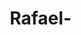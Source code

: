 # Rafael-
<!DOCTYPE html>
<html lang="en">
<head>
    <meta charset="UTF-8">
    <meta name="viewport" content="width=device-width, initial-scale=1.0">
    <title>Wealthy Expat Freedom System</title>
    <style>
        * {
            margin: 0;
            padding: 0;
            box-sizing: border-box;
        }
        
        html, body {
            overflow-x: hidden;
            font-family: 'Arial', sans-serif;
            line-height: 1.6;
            color: #e0e0e0;
            background: linear-gradient(135deg, #1a1a1a 0%, #2d2d2d 100%);
        }
        
        .container {
            width: 100%;
            max-width: 1200px;
            margin: 0 auto;
            padding: 0 2rem;
        }
        
        .hero-section {
            background: linear-gradient(135deg, #ff6b35 0%, #f7941d 100%);
            padding: 4rem 0;
            text-align: center;
            position: relative;
            overflow: hidden;
        }
        
        .hero-section::before {
            content: '';
            position: absolute;
            top: 0;
            left: 0;
            right: 0;
            bottom: 0;
            background: url('data:image/svg+xml,<svg xmlns="http://www.w3.org/2000/svg" viewBox="0 0 100 100"><defs><pattern id="grain" width="100" height="100" patternUnits="userSpaceOnUse"><circle cx="20" cy="20" r="1" fill="rgba(255,255,255,0.1)"/><circle cx="80" cy="80" r="1" fill="rgba(255,255,255,0.1)"/><circle cx="40" cy="60" r="1" fill="rgba(255,255,255,0.1)"/></pattern></defs><rect width="100%" height="100%" fill="url(%23grain)"/></svg>');
            opacity: 0.3;
        }
        
        .hero-content {
            position: relative;
            z-index: 2;
        }
        
        .preheader {
            font-size: 1.1rem;
            font-weight: 600;
            color: #1a1a1a;
            margin-bottom: 1rem;
            text-transform: uppercase;
            letter-spacing: 2px;
        }
        
        .hero-headline {
            font-size: 3.5rem;
            font-weight: 900;
            color: #fff;
            margin-bottom: 1.5rem;
            text-shadow: 2px 2px 4px rgba(0,0,0,0.5);
            line-height: 1.1;
        }
        
        .hero-subheader {
            font-size: 1.4rem;
            color: #1a1a1a;
            margin-bottom: 3rem;
            font-weight: 500;
            max-width: 800px;
            margin-left: auto;
            margin-right: auto;
        }
        
        .vsl-container {
            margin: 2rem 0;
            position: relative;
        }
        
        .vsl-icon {
            display: inline-block;
            width: 200px;
            height: 120px;
            background: linear-gradient(135deg, #333 0%, #555 100%);
            border-radius: 10px;
            position: relative;
            cursor: pointer;
            transition: all 0.3s ease;
            box-shadow: 0 8px 25px rgba(0,0,0,0.3);
        }
        
        .vsl-icon:hover {
            transform: translateY(-5px);
            box-shadow: 0 15px 35px rgba(0,0,0,0.4);
        }
        
        .play-button {
            position: absolute;
            top: 50%;
            left: 50%;
            transform: translate(-50%, -50%);
            width: 0;
            height: 0;
            border-left: 25px solid #ff6b35;
            border-top: 15px solid transparent;
            border-bottom: 15px solid transparent;
            animation: glow 2s ease-in-out infinite alternate;
        }
        
        @keyframes glow {
            from { filter: drop-shadow(0 0 10px #ff6b35); }
            to { filter: drop-shadow(0 0 20px #ff6b35); }
        }
        
        .vsl-text {
            margin-top: 1rem;
            font-size: 1.1rem;
            font-weight: 600;
            color: #1a1a1a;
        }
        
        .cta-button {
            background: linear-gradient(135deg, #ff6b35 0%, #f7941d 100%);
            color: #fff;
            padding: 1.2rem 2.5rem;
            font-size: 1.3rem;
            font-weight: 700;
            border: none;
            border-radius: 50px;
            cursor: pointer;
            text-decoration: none;
            display: inline-block;
            margin-top: 2rem;
            transition: all 0.3s ease;
            text-transform: uppercase;
            letter-spacing: 1px;
            box-shadow: 0 8px 25px rgba(255, 107, 53, 0.4);
        }
        
        .cta-button:hover {
            transform: translateY(-3px);
            box-shadow: 0 12px 35px rgba(255, 107, 53, 0.6);
        }
        
        .section {
            padding: 4rem 0;
            background: #1a1a1a;
        }
        
        .section:nth-child(even) {
            background: #2d2d2d;
        }
        
        .section-headline {
            font-size: 2.5rem;
            font-weight: 800;
            color: #ff6b35;
            margin-bottom: 2rem;
            text-align: center;
        }
        
        .content {
            max-width: 800px;
            margin: 0 auto;
            font-size: 1.2rem;
            line-height: 1.8;
        }
        
        .content p {
            margin-bottom: 1.5rem;
        }
        
        .highlight {
            background: linear-gradient(135deg, #ff6b35, #f7941d);
            -webkit-background-clip: text;
            -webkit-text-fill-color: transparent;
            background-clip: text;
            font-weight: 700;
        }
        
        .testimonial {
            background: rgba(255, 107, 53, 0.1);
            border-left: 4px solid #ff6b35;
            padding: 1.5rem;
            margin: 2rem 0;
            border-radius: 5px;
        }
        
        .price-strike {
            text-decoration: line-through;
            color: #666;
        }
        
        .faq-item {
            margin-bottom: 2rem;
            background: rgba(255, 107, 53, 0.05);
            padding: 1.5rem;
            border-radius: 10px;
        }
        
        .faq-question {
            font-size: 1.3rem;
            font-weight: 700;
            color: #ff6b35;
            margin-bottom: 1rem;
        }
        
        .urgency-box {
            background: linear-gradient(135deg, #ff6b35, #f7941d);
            color: #fff;
            padding: 2rem;
            border-radius: 15px;
            text-align: center;
            margin: 3rem 0;
            box-shadow: 0 15px 35px rgba(255, 107, 53, 0.3);
        }
        
        @media (max-width: 768px) {
            .hero-headline {
                font-size: 2.5rem;
            }
            
            .hero-subheader {
                font-size: 1.2rem;
            }
            
            .container {
                padding: 0 1rem;
            }
            
            .section {
                padding: 2rem 0;
            }
            
            .section-headline {
                font-size: 2rem;
            }
            
            .content {
                font-size: 1.1rem;
            }
        }
        
        @media (max-width: 1024px) {
            .hero-headline {
                font-size: 3rem;
            }
        }
    </style>
</head>
<body>
    <!-- Hero Section -->
    <section class="hero-section">
        <div class="container">
            <div class="hero-content">
                <div class="preheader">HIGH-NET-WORTH INDIVIDUALS</div>
                <h1 class="hero-headline">Escape the Tax Prison</h1>
                <div class="hero-subheader">
                    Get Your Second Citizenship or Golden Visa in 90 Days Without the Bureaucratic Nightmare (Even If You've Been Burned Before)
                </div>
                <p style="color: #1a1a1a; font-weight: 600; margin-bottom: 2rem;">
                    Finally… a way to legally cut your tax burden to ZERO while securing global mobility for your entire family – without spending years drowning in paperwork or dealing with sketchy "consultants"
                </p>
                
                <div class="vsl-container">
                    <a href="https://docs.google.com/document/d/1afQedU7nNt-7Mj_wOgTjs90vJE1HirZox-hX0RNyops/edit?usp=sharing" class="vsl-icon">
                        <div class="play-button"></div>
                    </a>
                    <div class="vsl-text">Click Here To See The: VSL I WROTE FOR YOU</div>
                </div>
                
                <a href="#consultation" class="cta-button">SECURE YOUR FREEDOM CONSULTATION NOW</a>
            </div>
        </div>
    </section>

    <!-- Problem Section -->
    <section class="section">
        <div class="container">
            <h2 class="section-headline">The $2.3 Million Mistake That's Bleeding Your Wealth Dry</h2>
            <div class="content">
                <p>You built your empire through smart decisions.</p>
                <p>But there's one decision costing you millions every year…</p>
                <p><strong class="highlight">Staying trapped in a single jurisdiction.</strong></p>
                <p>Right now, while you're reading this, your government is taking 30%, 40%, even 50% of everything you earn.</p>
                <p>Your assets sit exposed in one country… vulnerable to political shifts, economic collapse, or worse.</p>
                <p>Your family's future hangs on the stability of one passport, one healthcare system, one education system.</p>
                <p>And every day you wait, the walls close in tighter.</p>
                <p>New tax laws. Stricter regulations. More reporting requirements.</p>
                <p><strong class="highlight">You're watching your hard-earned wealth get devoured by a system that sees you as nothing more than a cash cow.</strong></p>
            </div>
        </div>
    </section>

    <!-- Origin Story -->
    <section class="section">
        <div class="container">
            <h2 class="section-headline">I Know Because I Was Trapped Too</h2>
            <div class="content">
                <p>Three years ago, I was exactly where you are now.</p>
                <p>Successful on paper. Wealthy by most standards.</p>
                <p>But paying obscene taxes on every dollar I made.</p>
                <p>Stuck with one passport that limited where I could live, work, and invest.</p>
                <p>Watching friends get their assets frozen during political upheavals while I sat powerless, knowing I could be next.</p>
                <p><strong class="highlight">That's when I made the decision that changed everything.</strong></p>
                <p>I didn't just hire some random consultant. I didn't trust my family's future to untested programs.</p>
                <p><strong>I personally tested every single citizenship and residency program I recommend.</strong></p>
                <p>I moved to Dubai. Got my UAE Golden Visa. Secured Malta citizenship for €690,000.</p>
                <p><strong class="highlight">I became my own guinea pig so you wouldn't have to.</strong></p>
                <p>What I discovered shocked me…</p>
                <p>Most "experts" in this space have never actually gone through these programs themselves. They're selling you something they've never used.</p>
                <p><strong class="highlight">The wealthy stay wealthy by doing what works, not what sounds good.</strong></p>
            </div>
        </div>
    </section>

    <!-- Solution -->
    <section class="section">
        <div class="container">
            <h2 class="section-headline">The "Tested-First" Method That's Saving Clients $30+ Million</h2>
            <div class="content">
                <p>Here's what separates us from every other firm:</p>
                <p><strong class="highlight">I only recommend programs I've personally completed.</strong></p>
                <p>Malta citizenship? Done it. €690,000 invested, passport in hand.</p>
                <p>UAE Golden Visa? Living it. Moved my entire operation to Dubai.</p>
                <p>St. Lucia citizenship? Tested, verified, approved.</p>
                <p><strong class="highlight">This isn't theory. This is proven, battle-tested reality.</strong></p>
                <p>While other firms guess, we guarantee results because we've walked the path first.</p>
                <p>Our clients aren't experiments. They're following a blueprint that's already worked.</p>
                
                <div class="testimonial">
                    <p><strong>Sarah M.</strong> went from paying $847,000 in annual taxes to ZERO using our Malta program.</p>
                </div>
                
                <div class="testimonial">
                    <p><strong>David L.</strong> secured UAE residency in 18 days flat – while his previous consultant had him waiting 8 months with zero progress.</p>
                </div>
                
                <div class="testimonial">
                    <p><strong>The Chen family</strong> got Dominican citizenship for all four family members, including their parents, in 6 weeks.</p>
                </div>
                
                <p><strong class="highlight">Every single client follows the exact same process I used to free myself.</strong></p>
            </div>
        </div>
    </section>

    <!-- Product -->
    <section class="section">
        <div class="container">
            <h2 class="section-headline">Introducing The Wealthy Expat Freedom System</h2>
            <div class="content">
                <p>This isn't another "consultation service" that leaves you drowning in paperwork.</p>
                <p><strong class="highlight">This is your complete citizenship and residency arsenal.</strong></p>
                
                <p><strong>The Malta Passport Package:</strong> €690,000 investment gets you EU citizenship, visa-free travel to 182 countries, and legitimate ZERO tax residency options.</p>
                
                <p><strong>The UAE Golden Path:</strong> From AED 750,000, secure 10-year renewable residency in a tax-free paradise with world-class infrastructure.</p>
                
                <p><strong>The Caribbean Citizenship Suite:</strong> St. Lucia, Dominica, St. Kitts – from $100,000, get your second passport in 90 days or less.</p>
                
                <p><strong>The Mexico Golden Bridge:</strong> Fast-track residency leading to citizenship, perfect for North American entrepreneurs.</p>
                
                <p>But here's where we're different…</p>
                <p><strong class="highlight">We handle EVERYTHING.</strong></p>
                
                <p>Document preparation that meets exact government specifications.</p>
                <p>Due diligence that passes the first time (no rejections, no delays).</p>
                <p>Investment structuring that maximizes your tax benefits.</p>
                <p>Medical examinations coordinated in your city.</p>
                <p>Biometric appointments scheduled at your convenience.</p>
                <p><strong>Even post-approval support:</strong> Bank account setup, real estate guidance, tax optimization.</p>
                
                <p><strong class="highlight">You make one decision. We handle the next 100.</strong></p>
            </div>
        </div>
    </section>

    <!-- Offer -->
    <section class="section">
        <div class="container">
            <h2 class="section-headline">Your Freedom Consultation (Before the Window Closes)</h2>
            <div class="content">
                <p>Look, I'm going to be direct with you.</p>
                <p><strong class="highlight">This opportunity won't last forever.</strong></p>
                <p>Governments are tightening citizenship programs every quarter. Malta just raised their investment threshold by €150,000 this year alone.</p>
                <p>The UAE is considering new restrictions for 2024.</p>
                <p>St. Lucia updated their due diligence requirements, making applications more complex.</p>
                <p><strong class="highlight">Every month you wait, this gets harder and more expensive.</strong></p>
                <p>But right now, today, you can still secure your family's freedom.</p>
                <p><strong>Book your private consultation.</strong></p>
                <p>We'll analyze your exact situation, show you which programs fit your goals, and give you the real investment numbers.</p>
                <p><strong>No sales pressure. No generic advice. Just the truth about your options.</strong></p>
                <p>This consultation normally costs $2,500. Today it's complimentary.</p>
                <p><strong class="highlight">Because I remember what it felt like to be trapped.</strong></p>
                
                <div class="urgency-box">
                    <p style="font-size: 1.2rem; font-weight: 700; margin-bottom: 1rem;">ONLY 12 CONSULTATION SLOTS REMAINING THIS MONTH</p>
                    <a href="#consultation" class="cta-button">CLAIM YOUR FREEDOM CONSULTATION NOW</a>
                </div>
            </div>
        </div>
    </section>

    <!-- FAQ -->
    <section class="section">
        <div class="container">
            <h2 class="section-headline">"But Rafael, What If..."</h2>
            <div class="content">
                
                <div class="faq-item">
                    <div class="faq-question">"What if the government changes the rules after I invest?"</div>
                    <p>That's exactly why we only work with established programs with grandfathering clauses. Your investment is protected even if rules change later.</p>
                </div>
                
                <div class="faq-item">
                    <div class="faq-question">"What if I get rejected?"</div>
                    <p>In three years, we've had zero rejections. ZERO. Because we personally test every document, every requirement, every process before your application goes in.</p>
                </div>
                
                <div class="faq-item">
                    <div class="faq-question">"What if this is too complicated for my situation?"</div>
                    <p>That's the beauty of working with someone who's actually done this. I've navigated complex asset structures, multiple jurisdictions, family complications. If I can solve it for myself, I can solve it for you.</p>
                </div>
                
                <div class="faq-item">
                    <div class="faq-question">"What if I can't afford the investment threshold?"</div>
                    <p>Let me ask you this: How much are you paying in taxes this year? $200,000? $500,000? $1 million?</p>
                    <p>The investment pays for itself in tax savings alone – usually within 2-3 years.</p>
                </div>
                
                <div class="faq-item">
                    <div class="faq-question">"What if I choose the wrong program?"</div>
                    <p>That's impossible when you work with us. We match programs to your specific goals, family situation, and business needs. No guessing, no generic recommendations.</p>
                    <p><strong class="highlight">Your success is literally my business model.</strong></p>
                </div>
                
                <a href="#consultation" class="cta-button" style="display: block; text-align: center; margin: 3rem 0;">SECURE YOUR CONSULTATION BEFORE PRICES INCREASE</a>
            </div>
        </div>
    </section>

    <!-- Final CTA -->
    <section class="section">
        <div class="container">
            <h2 class="section-headline">Your Moment of Truth</h2>
            <div class="content">
                <p>Right now, you're at a crossroads.</p>
                <p><strong>Path One:</strong> Keep doing what you're doing. Pay massive taxes year after year. Stay vulnerable to political changes. Watch other wealthy families secure their freedom while you stay trapped.</p>
                <p><strong>Path Two:</strong> Take the same action that's already saved my clients $30+ million in taxes and secured global freedom for their families.</p>
                <p><strong class="highlight">The choice seems obvious.</strong></p>
                <p>But I know what you're thinking: "I need to research this more. I need to think about it."</p>
                <p><strong class="highlight">Here's the truth: Every day you "think about it" costs you money.</strong></p>
                <p>While you're researching, tax deadlines pass. Program costs increase. Availability decreases.</p>
                <p><strong class="highlight">The wealthy don't hesitate when they see opportunity. They act.</strong></p>
                <p><strong class="highlight">This is your opportunity.</strong></p>
                
                <div class="urgency-box">
                    <p style="font-size: 1.5rem; font-weight: 800; margin-bottom: 1rem;">Your Freedom Is Waiting</p>
                    <p style="font-size: 1.2rem; margin-bottom: 2rem;">The question is: How much longer will you make it wait?</p>
                    <a href="#consultation" class="cta-button" id="consultation">BOOK YOUR FREEDOM CONSULTATION NOW</a>
                </div>
                
                <div style="text-align: center; margin-top: 3rem;">
                    <p style="font-style: italic; color: #ff6b35; font-size: 1.1rem;">Ready to join the ranks of truly free, globally mobile entrepreneurs?</p>
                    <p style="font-style: italic; color: #ff6b35; font-size: 1.1rem;">Your change starts with one click.</p>
                    <a href="#consultation" class="cta-button" style="margin-top: 1rem;">START YOUR JOURNEY TODAY</a>
                </div>
            </div>
        </div>
    </section>

</body>
</html>
